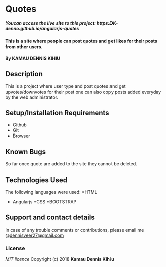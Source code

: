 # Quotes
##### Youcan access the live site to this project: https:DK-denno.github.io/angularjs-quotes
#### This is a site where people can post quotes and get likes for their posts from other users.
#### By **KAMAU DENNIS KIHIU**
## Description
This is a project where user type and post quotes and get upvotes/downvotes for their post
one can also copy posts added everyday by the web administrator.
 ## Setup/Installation Requirements
* Github
* Git
* Browser
## Known Bugs
So far once quote are added to the site they cannot be deleted.
## Technologies Used
The following languages were used:
*HTML
* Angularjs
*CSS
*BOOTSTRAP
## Support and contact details
In case of any trouble comments or contributions, please email me @dennisveer27@gmail.com
### License
*MIT licence*
Copyright (c) 2018 **Kamau Dennis Kihiu**
  
